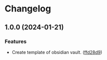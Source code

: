 # Changelog

## 1.0.0 (2024-01-21)


### Features

* Create template of obsidian vault. ([ffd28d9](https://github.com/Alucky4423/template-obsidian-vault/commit/ffd28d95fdce69fc60408fad05b28027cfa596bf))
